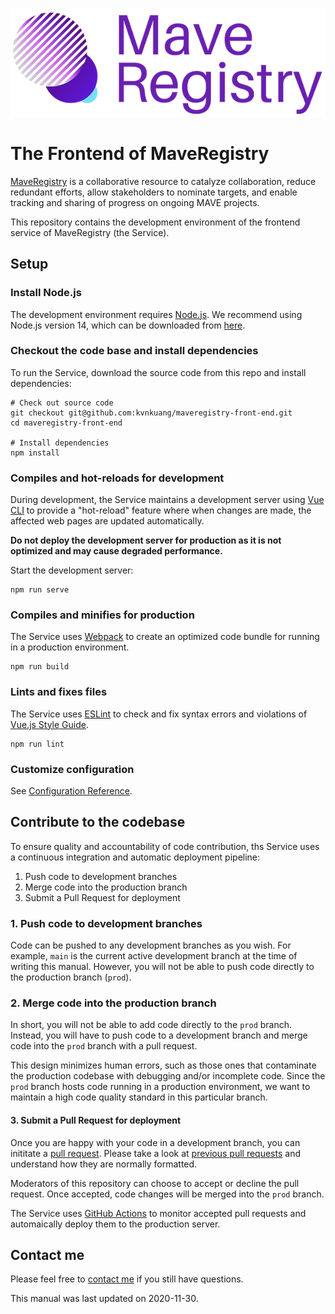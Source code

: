 ![](./src/assets/image/logo.png)

# The Frontend of MaveRegistry

[MaveRegistry](https://registry.varianteffect.org) is a collaborative resource to catalyze collaboration, reduce redundant efforts, allow stakeholders to nominate targets, and enable tracking and sharing of progress on ongoing MAVE projects.

This repository contains the development environment of the frontend service of MaveRegistry (the Service).

## Setup

### Install Node.js

The development environment requires [Node.js](https://nodejs.org/en/). We recommend using Node.js version 14, which can be downloaded from [here](https://nodejs.org/en/download/).

### Checkout the code base and install dependencies

To run the Service, download the source code from this repo and install dependencies:

```
# Check out source code
git checkout git@github.com:kvnkuang/maveregistry-front-end.git
cd maveregistry-front-end

# Install dependencies
npm install
```

### Compiles and hot-reloads for development

During development, the Service maintains a development server using [Vue CLI](https://cli.vuejs.org/) to provide a "hot-reload" feature where when changes are made, the affected web pages are updated automatically.

**Do not deploy the development server for production as it is not optimized and may cause degraded performance.**

Start the development server:

```
npm run serve
```

### Compiles and minifies for production

The Service uses [Webpack](https://webpack.js.org/) to create an optimized code bundle for running in a production environment.

```
npm run build
```

### Lints and fixes files

The Service uses [ESLint](https://github.com/vuejs/eslint-plugin-vue) to check and fix syntax errors and violations of [Vue.js Style Guide](https://vuejs.org/v2/style-guide/).

```
npm run lint
```

### Customize configuration
See [Configuration Reference](https://cli.vuejs.org/config/).

## Contribute to the codebase

To ensure quality and accountability of code contribution, ths Service uses a continuous integration and automatic deployment pipeline:

1. Push code to development branches
2. Merge code into the production branch
3. Submit a Pull Request for deployment

### 1. Push code to development branches

Code can be pushed to any development branches as you wish. For example, `main` is the current active development branch at the time of writing this manual. However, you will not be able to push code directly to the production branch (`prod`).

### 2. Merge code into the production branch

In short, you will not be able to add code directly to the `prod` branch. Instead, you will have to push code to a development branch and merge code into the `prod` branch with a pull request.

This design minimizes human errors, such as those ones that contaminate the production codebase with debugging and/or incomplete code. Since the `prod` branch hosts code running in a production environment, we want to maintain a high code quality standard in this particular branch.

#### 3. Submit a Pull Request for deployment

Once you are happy with your code in a development branch, you can inititate a [pull request](https://docs.github.com/en/free-pro-team@latest/github/collaborating-with-issues-and-pull-requests/about-pull-requests). Please take a look at [previous pull requests](https://github.com/kvnkuang/maveregistry-front-end/pulls?q=is%3Apr+is%3Aclosed) and understand how they are normally formatted.

Moderators of this repository can choose to accept or decline the pull request. Once accepted, code changes will be merged into the `prod` branch.

The Service uses [GitHub Actions](https://github.com/features/actions) to monitor accepted pull requests and automaically deploy them to the production server.

## Contact me

Please feel free to [contact me](kvn.kuang@mail.utoronto.ca) if you still have questions.

This manual was last updated on 2020-11-30.